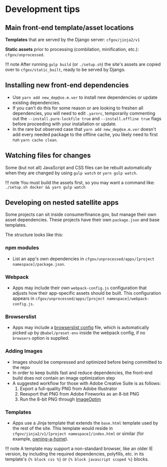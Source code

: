 # Development tips


## Main front-end template/asset locations

**Templates** that are served by the Django server: `cfgov/jinja2/v1`

**Static assets** prior to processing (combilation, minification, etc.):
`cfgov/unprocessed`.

!!! note
    After running `gulp build` (or `./setup.sh`) the site's assets are copied over to `cfgov/static_built`,
    ready to be served by Django.


## Installing new front-end dependencies

- Use `yarn add new_dep@se.m.ver` to install new dependencies
  or update existing dependencies.
- If you can't do this for some reason or are looking to freshen all dependencies,
  you will need to edit `.yarnrc`, temporarily commenting out the `--install.pure-lockfile true`
  and `--install.offline true` flags before proceeding with your installation or update.
- In the rare but observed case that `yarn add new_dep@se.m.ver` doesn't add
  every needed package to the offline cache, you likely need to first run
  `yarn cache clean`.

## Watching files for changes

Some (but not all) JavaScript and CSS files can be rebuilt automatically when they are changed by using `gulp watch` or `yarn gulp watch`.

!!! note
    You must build the assets first, so you may want a command like: 
    ```
    ./setup.sh docker && yarn gulp watch
    ```


## Developing on nested satellite apps

Some projects can sit inside consumerfinance.gov, but manage their own asset
dependencies. These projects have their own `package.json` and base templates.

The structure looks like this:

### npm modules
- List an app's own dependencies in
  `cfgov/unprocessed/apps/[project namespace]/package.json`.

### Webpack
- Apps may include their own `webpack-config.js` configuration that adjusts how
  their app-specific assets should be built. This configuration appears in
  `cfgov/unprocessed/apps/[project namespace]/webpack-config.js`.

### Browserslist
- Apps may include a
  [browserslist config](https://github.com/browserslist/browserslist#config-file)
  file, which is automatically picked up by `@babel/preset-env` inside the
  webpack config, if no `browsers` option is supplied.

### Adding Images
- Images should be compressed and optimized before being committed to the repo
- In order to keep builds fast and reduce dependencies, the front-end build does not contain an image optimization step
- A suggested workflow for those with Adobe Creative Suite is as follows:
  1. Export a full-quality PNG from Adobe Illustrator
  1. Reexport that PNG from Adobe Fireworks as an 8-bit PNG
  1. Run the 8-bit PNG through [ImageOptim](https://imageoptim.com)

### Templates
- Apps use a Jinja template that extends the `base.html`
  template used by the rest of the site.
  This template would reside in `cfgov/jinja2/v1/[project namespace]/index.html`
  or similar (for example, [owning-a-home](https://github.com/cfpb/consumerfinance.gov/blob/main/cfgov/jinja2/v1/owning-a-home/explore-rates/index.html)).

!!! note
    A template may support a non-standard browser, like an older IE version,
    by including the required dependencies, polyfills, etc. in its
    template's `{% block css %}` or `{% block javascript scoped %}` blocks.
